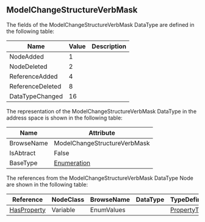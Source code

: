 <!-- datatype -->
## ModelChangeStructureVerbMask
<!-- end of description -->
The fields of the ModelChangeStructureVerbMask DataType are defined in the following table:  

|Name|Value| Description|
|---|---|---|
|NodeAdded|1||
|NodeDeleted|2||
|ReferenceAdded|4||
|ReferenceDeleted|8||
|DataTypeChanged|16||

The representation of the ModelChangeStructureVerbMask DataType in the address space is shown in the following table:  

|Name|Attribute|
|---|---|
|BrowseName|ModelChangeStructureVerbMask|
|IsAbtract|False|
|BaseType|[Enumeration](../../../Part3/DataTypes/Enumeration/readme.md)|

The references from the ModelChangeStructureVerbMask DataType Node are shown in the following table:  

|Reference|NodeClass|BrowseName|DataType|TypeDefinition|ModellingRule|
|---|---|---|---|---|---|
|[HasProperty](../../../Part3/ReferenceTypes/HasProperty/readme.md)|Variable|EnumValues||[PropertyType](../../Part5/VariableTypes/PropertyType/readme.md)|[Mandatory](../../Objects/Mandatory/readme.md)|

